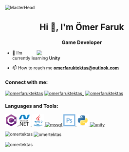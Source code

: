 ![MasterHead](https://i.pinimg.com/originals/21/11/61/21116158daaeb1459b4ec0758505e1ad.gif) 
<h1 align="center">Hi 👋, I'm Ömer Faruk</h1>
<h3 align="center">Game Developer</h3>
<img align="right" width="400" src="https://i.pinimg.com/originals/44/6f/12/446f129f1ebc7b7e3bc3b39cbbd4f8bc.gif">

- 🌱 I’m currently learning **Unity**

- 📫 How to reach me **omerfaruktektas@outlook.com**

<h3 align="left">Connect with me:</h3>
<p align="left">
<a href="https://linkedin.com/in/omerfaruktektas" target="blank"><img align="center" src="https://raw.githubusercontent.com/rahuldkjain/github-profile-readme-generator/master/src/images/icons/Social/linked-in-alt.svg" alt="omerfaruktektas" height="30" width="40" /></a>
<a href="https://instagram.com/omerfaruktektas_" target="blank"><img align="center" src="https://raw.githubusercontent.com/rahuldkjain/github-profile-readme-generator/master/src/images/icons/Social/instagram.svg" alt="omerfaruktektas_" height="30" width="40" /></a>
<a href="https://discord.gg/omerfaruktektas" target="blank"><img align="center" src="https://raw.githubusercontent.com/rahuldkjain/github-profile-readme-generator/master/src/images/icons/Social/discord.svg" alt="omerfaruktektas" height="30" width="40" /></a>
</p>

<h3 align="left">Languages and Tools:</h3>
<p align="left"> <a href="https://www.w3schools.com/cs/" target="_blank" rel="noreferrer"> <img src="https://raw.githubusercontent.com/devicons/devicon/master/icons/csharp/csharp-original.svg" alt="csharp" width="40" height="40"/> </a> <a href="https://dotnet.microsoft.com/" target="_blank" rel="noreferrer"> <img src="https://raw.githubusercontent.com/devicons/devicon/master/icons/dot-net/dot-net-original-wordmark.svg" alt="dotnet" width="40" height="40"/> </a> <a href="https://www.java.com" target="_blank" rel="noreferrer"> <img src="https://raw.githubusercontent.com/devicons/devicon/master/icons/java/java-original.svg" alt="java" width="40" height="40"/> </a> <a href="https://www.microsoft.com/en-us/sql-server" target="_blank" rel="noreferrer"> <img src="https://www.svgrepo.com/show/303229/microsoft-sql-server-logo.svg" alt="mssql" width="40" height="40"/> </a> <a href="https://www.photoshop.com/en" target="_blank" rel="noreferrer"> <img src="https://raw.githubusercontent.com/devicons/devicon/master/icons/photoshop/photoshop-line.svg" alt="photoshop" width="40" height="40"/> </a> <a href="https://www.python.org" target="_blank" rel="noreferrer"> <img src="https://raw.githubusercontent.com/devicons/devicon/master/icons/python/python-original.svg" alt="python" width="40" height="40"/> </a> <a href="https://unity.com/" target="_blank" rel="noreferrer"> <img src="https://www.vectorlogo.zone/logos/unity3d/unity3d-icon.svg" alt="unity" width="40" height="40"/> </a> </p>

<p><img align="left" src="https://github-readme-stats.vercel.app/api/top-langs?username=omertektas&show_icons=true&locale=en&layout=compact" alt="omertektas" /></p>

<p>&nbsp;<img align="center" src="https://github-readme-stats.vercel.app/api?username=omertektas&show_icons=true&locale=en" alt="omertektas" /></p>

<p><img align="center" src="https://github-readme-streak-stats.herokuapp.com/?user=omertektas&" alt="omertektas" /></p>

